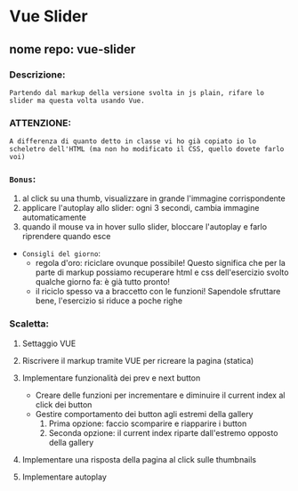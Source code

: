 # Vue Slider
## nome repo: vue-slider
### Descrizione:
    Partendo dal markup della versione svolta in js plain, rifare lo slider ma questa volta usando Vue.
### ATTENZIONE: 
    A differenza di quanto detto in classe vi ho già copiato io lo scheletro dell'HTML (ma non ho modificato il CSS, quello dovete farlo voi)
### `Bonus`:
1. al click su una thumb, visualizzare in grande l'immagine corrispondente
2. applicare l'autoplay allo slider: ogni 3 secondi, cambia immagine automaticamente
3. quando il mouse va in hover sullo slider, bloccare l'autoplay e farlo riprendere quando esce
- `Consigli del giorno`:
    - regola d'oro: riciclare ovunque possibile! Questo significa che per la parte di markup possiamo recuperare html e css dell'esercizio svolto qualche giorno fa: è già tutto pronto!
    - il riciclo spesso va a braccetto con le funzioni! Sapendole sfruttare bene, l'esercizio si riduce a poche righe 

### Scaletta:
1. Settaggio VUE
2. Riscrivere il markup tramite VUE per ricreare la pagina (statica)
3. Implementare funzionalità dei prev e next button
    - Creare delle funzioni per incrementare e diminuire il current index al click dei button
    - Gestire comportamento dei button agli estremi della gallery
        1. Prima opzione: faccio scomparire e riapparire i button
        2. Seconda opzione: il current index riparte dall'estremo opposto della gallery

4. Implementare una risposta della pagina al click sulle thumbnails
5. Implementare autoplay